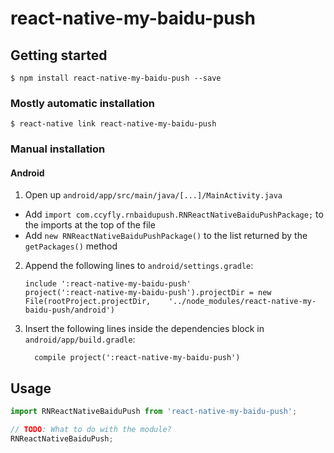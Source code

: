 
# react-native-my-baidu-push

## Getting started

`$ npm install react-native-my-baidu-push --save`

### Mostly automatic installation

`$ react-native link react-native-my-baidu-push`

### Manual installation


#### Android

1. Open up `android/app/src/main/java/[...]/MainActivity.java`
  - Add `import com.ccyfly.rnbaidupush.RNReactNativeBaiduPushPackage;` to the imports at the top of the file
  - Add `new RNReactNativeBaiduPushPackage()` to the list returned by the `getPackages()` method
2. Append the following lines to `android/settings.gradle`:
  	```
  	include ':react-native-my-baidu-push'
  	project(':react-native-my-baidu-push').projectDir = new File(rootProject.projectDir, 	'../node_modules/react-native-my-baidu-push/android')
  	```
3. Insert the following lines inside the dependencies block in `android/app/build.gradle`:
  	```
      compile project(':react-native-my-baidu-push')
  	```


## Usage
```javascript
import RNReactNativeBaiduPush from 'react-native-my-baidu-push';

// TODO: What to do with the module?
RNReactNativeBaiduPush;
```
  